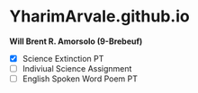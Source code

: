 # YharimArvale.github.io
**Will Brent R. Amorsolo (9-Brebeuf)**

- [x] Science Extinction PT
- [ ] Indiviual Science Assignment
- [ ] English Spoken Word Poem PT
